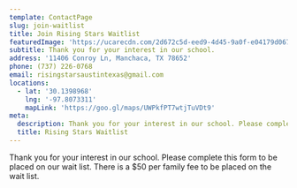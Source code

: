 ```yaml
---
template: ContactPage
slug: join-waitlist
title: Join Rising Stars Waitlist
featuredImage: 'https://ucarecdn.com/2d672c5d-eed9-4d45-9a0f-e04179d067a6/'
subtitle: Thank you for your interest in our school.
address: '11406 Conroy Ln, Manchaca, TX 78652'
phone: (737) 226-0768
email: risingstarsaustintexas@gmail.com
locations:
  - lat: '30.1398968'
    lng: '-97.8073311'
    mapLink: 'https://goo.gl/maps/UWPkfPT7wtjTuVDt9'
meta:
  description: Thank you for your interest in our school. Please complete this form to be placed on our wait list.
  title: Rising Stars Waitlist
---
```


Thank you for your interest in our school. Please complete this form to be placed on our wait list. There is a \$50 per family fee to be placed on the wait list.
